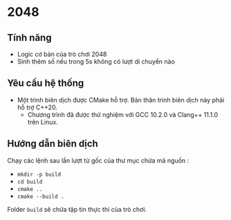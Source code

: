 # 2048

## Tính năng
- Logic cơ bản của trò chơi 2048
- Sinh thêm số nếu trong 5s không có lượt di chuyển nào

## Yêu cầu hệ thống
- Một trình biên dịch được CMake hỗ trợ. Bản thân trình biên dịch này phải hỗ trợ C++20.
  - Chương trình đã được thử nghiệm với GCC 10.2.0 và Clang++ 11.1.0 trên Linux.

## Hướng dẫn biên dịch
Chạy các lệnh sau lần lượt từ gốc của thư mục chứa mã nguồn :
- `mkdir -p build`
- `cd build`
- `cmake ..`
- `cmake --build .`

Folder `build` sẽ chứa tập tin thực thi của trò chơi.